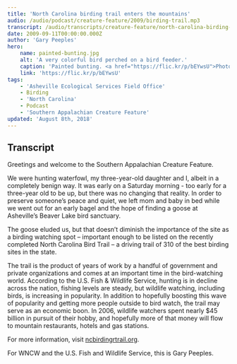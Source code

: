 ```yaml
---
title: 'North Carolina birding trail enters the mountains'
audio: /audio/podcast/creature-feature/2009/birding-trail.mp3
transcript: /audio/transcripts/creature-feature/north-carolina-birding-trail.pdf
date: 2009-09-11T00:00:00.000Z
author: 'Gary Peeples'
hero:
    name: painted-bunting.jpg
    alt: 'A very colorful bird perched on a bird feeder.'
    caption: 'Painted bunting. <a href="https://flic.kr/p/bEYwsU">Photo</a> by Evangelio Gonzalez, CC BY-NC-ND 2.0.'
    link: 'https://flic.kr/p/bEYwsU'
tags:
    - 'Asheville Ecological Services Field Office'
    - Birding
    - 'North Carolina'
    - Podcast
    - 'Southern Appalachian Creature Feature'
updated: 'August 8th, 2018'
---
```


## Transcript

Greetings and welcome to the Southern Appalachian Creature Feature.

We were hunting waterfowl, my three-year-old daughter and I, albeit in a completely benign way. It was early on a Saturday morning - too early for a three-year old to be up, but there was no changing that reality. In order to preserve someone’s peace and quiet, we left mom and baby in bed while we went out for an early bagel and the hope of finding a goose at Asheville’s Beaver Lake bird sanctuary.

The goose eluded us, but that doesn’t diminish the importance of the site as a birding watching spot – important enough to be listed on the recently completed North Carolina Bird Trail – a driving trail of 310 of the best birding sites in the state.

The trail is the product of years of work by a handful of government and private organizations and comes at an important time in the bird-watching world. According to the U.S. Fish & Wildlife Service, hunting is in decline across the nation, fishing levels are steady, but wildlife watching, including birds, is increasing in popularity.  In addition to hopefully boosting this wave of popularity and getting more people outside to bird watch, the trail may serve as an economic boon. In 2006, wildlife watchers spent nearly $45 billion in pursuit of their hobby, and hopefully more of that money will flow to mountain restaurants, hotels and gas stations.

For more information, visit [ncbirdingrtrail.org](http://www.ncbirdingrtrail.org).

For WNCW and the U.S. Fish and Wildlife Service, this is Gary Peeples.